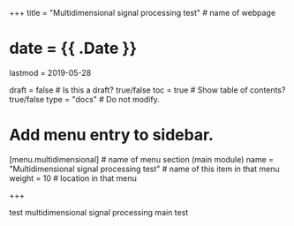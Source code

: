 +++
title = "Multidimensional signal processing test"         # name of webpage

# date = {{ .Date }}
lastmod = 2019-05-28

draft = false  # Is this a draft? true/false
toc = true  # Show table of contents? true/false
type = "docs"  # Do not modify.

# Add menu entry to sidebar.
[menu.multidimensional]                       # name of menu section (main module)
  name = "Multidimensional signal processing test"        # name of this item in that menu
  weight = 10                           # location in that menu

+++

test multidimensional signal processing main test
